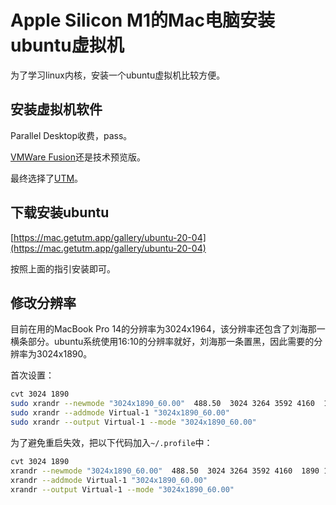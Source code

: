 # Apple Silicon M1的Mac电脑安装ubuntu虚拟机



为了学习linux内核，安装一个ubuntu虚拟机比较方便。

## 安装虚拟机软件
Parallel Desktop收费，pass。

[VMWare Fusion](https://customerconnect.vmware.com/downloads/get-download?downloadGroup=FUS-PUBTP-2021H1)还是技术预览版。

最终选择了[UTM](https://mac.getutm.app/)。

## 下载安装ubuntu
[https://mac.getutm.app/gallery/ubuntu-20-04](https://mac.getutm.app/gallery/ubuntu-20-04)

按照上面的指引安装即可。

## 修改分辨率
目前在用的MacBook Pro 14的分辨率为3024x1964，该分辨率还包含了刘海那一横条部分。ubuntu系统使用16:10的分辨率就好，刘海那一条置黑，因此需要的分辨率为3024x1890。

首次设置：

```bash
cvt 3024 1890
sudo xrandr --newmode "3024x1890_60.00"  488.50  3024 3264 3592 4160  1890 1893 1899 1958 -hsync +vsync
sudo xrandr --addmode Virtual-1 "3024x1890_60.00"
sudo xrandr --output Virtual-1 --mode "3024x1890_60.00"
```
为了避免重启失效，把以下代码加入`~/.profile`中：

```bash
cvt 3024 1890
xrandr --newmode "3024x1890_60.00"  488.50  3024 3264 3592 4160  1890 1893 1899 1958 -hsync +vsync
xrandr --addmode Virtual-1 "3024x1890_60.00"
xrandr --output Virtual-1 --mode "3024x1890_60.00"
```


